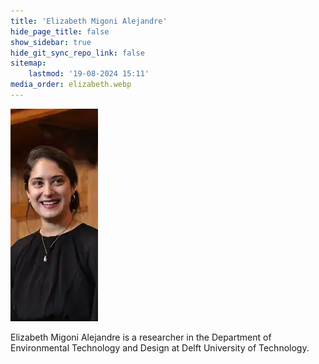```yaml
---
title: 'Elizabeth Migoni Alejandre'
hide_page_title: false
show_sidebar: true
hide_git_sync_repo_link: false
sitemap:
    lastmod: '19-08-2024 15:11'
media_order: elizabeth.webp
---
```


![elizabeth](elizabeth.webp "elizabeth")

Elizabeth Migoni Alejandre is a researcher in the Department of Environmental Technology and Design at Delft University of Technology.